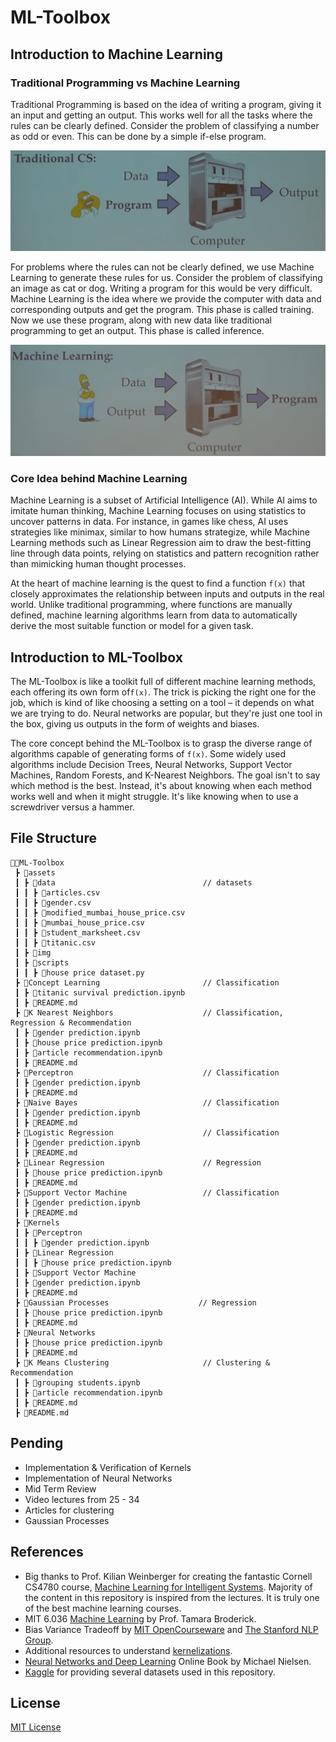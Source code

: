 # ML-Toolbox

## Introduction to Machine Learning

### Traditional Programming vs Machine Learning

Traditional Programming is based on the idea of writing a program, giving it an input and getting an output. This works well for all the tasks where the rules can be clearly defined. Consider the problem of classifying a number as odd or even. This can be done by a simple if-else program.

<img src = "assets/img/Traditional CS.png" alt="ML">

For problems where the rules can not be clearly defined, we use Machine Learning to generate these rules for us. Consider the problem of classifying an image as cat or dog. Writing a program for this would be very difficult. Machine Learning is the idea where we provide the computer with data and corresponding outputs and get the program. This phase is called training. Now we use these program, along with new data like traditional programming to get an output. This phase is called inference.

<img src = "assets/img/ML.png" alt="ML">

### Core Idea behind Machine Learning

Machine Learning is a subset of Artificial Intelligence (AI). While AI aims to imitate human thinking, Machine Learning focuses on using statistics to uncover patterns in data. For instance, in games like chess, AI uses strategies like minimax, similar to how humans strategize, while Machine Learning methods such as Linear Regression aim to draw the best-fitting line through data points, relying on statistics and pattern recognition rather than mimicking human thought processes.

At the heart of machine learning is the quest to find a function `f(x)` that closely approximates the relationship between inputs and outputs in the real world. Unlike traditional programming, where functions are manually defined, machine learning algorithms learn from data to automatically derive the most suitable function or model for a given task.

## Introduction to ML-Toolbox

The ML-Toolbox is like a toolkit full of different machine learning methods, each offering its own form of`f(x)`. The trick is picking the right one for the job, which is kind of like choosing a setting on a tool – it depends on what we are trying to do. Neural networks are popular, but they're just one tool in the box, giving us outputs in the form of weights and biases.

The core concept behind the ML-Toolbox is to grasp the diverse range of algorithms capable of generating forms of `f(x)`. Some widely used algorithms include Decision Trees, Neural Networks, Support Vector Machines, Random Forests, and K-Nearest Neighbors. The goal isn't to say which method is the best. Instead, it's about knowing when each method works well and when it might struggle. It's like knowing when to use a screwdriver versus a hammer.

## File Structure
```
👨‍💻ML-Toolbox
 ┣ 📂assets                                   
 ┃ ┣ 📂data                                 // datasets  
 ┃ ┃ ┣ 📄articles.csv
 ┃ ┃ ┣ 📄gender.csv
 ┃ ┃ ┣ 📄modified_mumbai_house_price.csv
 ┃ ┃ ┣ 📄mumbai_house_price.csv
 ┃ ┃ ┣ 📄student_marksheet.csv
 ┃ ┃ ┣ 📄titanic.csv
 ┃ ┣ 📂img 
 ┃ ┣ 📂scripts 
 ┃ ┃ ┣ 📄house price dataset.py                  
 ┣ 📂Concept Learning                       // Classification
 ┃ ┣ 📄titanic survival prediction.ipynb
 ┃ ┣ 📄README.md
 ┣ 📂K Nearest Neighbors                    // Classification, Regression & Recommendation
 ┃ ┣ 📄gender prediction.ipynb
 ┃ ┣ 📄house price prediction.ipynb
 ┃ ┣ 📄article recommendation.ipynb
 ┃ ┣ 📄README.md
 ┣ 📂Perceptron                             // Classification
 ┃ ┣ 📄gender prediction.ipynb
 ┃ ┣ 📄README.md
 ┣ 📂Naive Bayes                            // Classification
 ┃ ┣ 📄gender prediction.ipynb
 ┃ ┣ 📄README.md
 ┣ 📂Logistic Regression                    // Classification
 ┃ ┣ 📄gender prediction.ipynb
 ┃ ┣ 📄README.md
 ┣ 📂Linear Regression                      // Regression
 ┃ ┣ 📄house price prediction.ipynb
 ┃ ┣ 📄README.md
 ┣ 📂Support Vector Machine                 // Classification
 ┃ ┣ 📄gender prediction.ipynb
 ┃ ┣ 📄README.md
 ┣ 📂Kernels
 ┃ ┣ 📂Perceptron
 ┃ ┃ ┣ 📄gender prediction.ipynb
 ┃ ┣ 📂Linear Regression
 ┃ ┃ ┣ 📄house price prediction.ipynb
 ┃ ┣ 📂Support Vector Machine
 ┃ ┣ 📄gender prediction.ipynb
 ┃ ┣ 📄README.md
 ┣ 📂Gaussian Processes                    // Regression
 ┃ ┣ 📄house price prediction.ipynb
 ┃ ┣ 📄README.md
 ┣ 📂Neural Networks                     
 ┃ ┣ 📄house price prediction.ipynb
 ┃ ┣ 📄README.md
 ┣ 📂K Means Clustering                     // Clustering & Recommendation
 ┃ ┣ 📄grouping students.ipynb
 ┃ ┣ 📄article recommendation.ipynb
 ┃ ┣ 📄README.md
 ┣ 📄README.md
``` 

## Pending

* Implementation & Verification of Kernels
* Implementation of Neural Networks
* Mid Term Review
* Video lectures from 25 - 34
* Articles for clustering
* Gaussian Processes

## References

* Big thanks to Prof. Kilian Weinberger for creating the fantastic Cornell CS4780 course, <a href="https://www.youtube.com/playlist?list=PLl8OlHZGYOQ7bkVbuRthEsaLr7bONzbXS">Machine Learning for Intelligent Systems</a>. Majority of the content in this repository is inspired from the lectures. It is truly one of the best machine learning courses.
* MIT 6.036 <a href="https://www.youtube.com/playlist?list=PLxC_ffO4q_rW0bqQB80_vcQB09HOA3ClV">Machine Learning</a> by Prof. Tamara Broderick.
* Bias Variance Tradeoff by <a href="https://ocw.mit.edu/courses/15-097-prediction-machine-learning-and-statistics-spring-2012/dec694eb34799f6bea2e91b1c06551a0_MIT15_097S12_lec04.pdf" target="_blank">MIT OpenCourseware</a> and <a href="https://nlp.stanford.edu/IR-book/html/htmledition/the-bias-variance-tradeoff-1.html" target="_blank">The Stanford NLP Group</a>.
* Additional resources to understand <a href="https://ml-course.github.io/master/notebooks/03%20-%20Kernelization.html">kernelizations</a>.
* <a href="http://neuralnetworksanddeeplearning.com/index.html">Neural Networks and Deep Learning</a> Online Book by Michael Nielsen.
* <a href="https://www.kaggle.com/">Kaggle</a> for providing several datasets used in this repository.
 
## License
[MIT License](https://opensource.org/licenses/MIT)